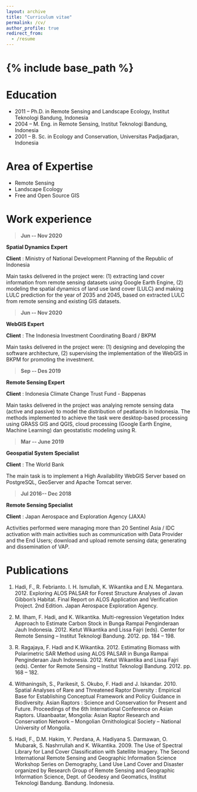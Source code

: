 ```yaml
---
layout: archive
title: "Curriculum vitae"
permalink: /cv/
author_profile: true
redirect_from:
  - /resume
---
```


{% include base_path %}
======

Education
======
* 2011 – Ph.D. in Remote Sensing and Landscape Ecology, Institut Teknologi Bandung, Indonesia
* 2004 – M. Eng. in Remote Sensing, Institut Teknologi Bandung, Indonesia
* 2001 – B. Sc. in Ecology and Conservation, Universitas Padjadjaran, Indonesia

**Area of Expertise**
=======
* Remote Sensing
* Landscape Ecology
* Free and Open Source GIS


Work experience
======
>**Jun -- Nov 2020**

**Spatial Dynamics Expert**

**Client** : Ministry of National Development Planning of the Republic of Indonesia

Main tasks delivered in the project were: (1) extracting land cover information from remote sensing datasets using Google Earth Engine, (2) modeling the spatial dynamics of land use land cover (LULC) and making LULC prediction for the year of 2035 and 2045, based on  extracted LULC from remote sensing and existing GIS datasets.

>**Jun -- Nov 2020**

**WebGIS Expert**

**Client** : The Indonesia Investment Coordinating Board / BKPM

Main tasks delivered in the project were: (1) designing and developing the software architecture, (2) supervising the implementation of the WebGIS in BKPM for promoting the investment.

>**Sep -- Des 2019**

**Remote Sensing Expert**

**Client** : Indonesia Climate Change Trust Fund - Bappenas

Main tasks delivered in the project was analying remote sensing data (active and passive) to model the distribution of peatlands in Indonesia. The methods implemented to achieve the task were desktop-based processing using GRASS GIS and QGIS, cloud processing (Google Earth Engine, Machine Learning) dan geostatistic modeling using R.

>**Mar -- June 2019**

**Geospatial System Specialist**

**Client** : The World Bank

The main task is to implement a High Availability WebGIS Server based on PostgreSQL, GeoServer and Apache Tomcat server.

>**Jul 2016-- Dec 2018**

**Remote Sensing Specialist**

**Client** : Japan Aerospace and Exploration Agency (JAXA)

Activities performed were managing more than 20 Sentinel Asia / IDC activation with main activities such as communication with Data Provider and the End Users; download and upload remote sensing data; generating and dissemination of VAP.

  

Publications
======
  1) Hadi, F., R. Febrianto. I. H. Ismullah, K. Wikantika and E.N. Megantara. 2012. Exploring ALOS PALSAR for Forest Structure Analyses of Javan Gibbon’s Habitat. Final Report on ALOS Application and Verification Project. 2nd Edition. Japan Aerospace Exploration Agency.

2) M. Ilham, F. Hadi, and K. Wikantika. Multi-regression Vegetation Index Approach to Estimate Carbon Stock in Bunga Rampai Penginderaan Jauh Indonesia. 2012. Ketut Wikantika and Lissa Fajri (eds). Center for Remote Sensing – Institut Teknologi Bandung. 2012. pp. 184 – 198.

3) R. Ragajaya, F. Hadi and K.Wikantika. 2012. Estimating Biomass with Polarimetric SAR Method using ALOS PALSAR in Bunga Rampai Penginderaan Jauh Indonesia. 2012. Ketut Wikantika and Lissa Fajri (eds). Center for Remote Sensing – Institut Teknologi Bandung. 2012. pp. 168 – 182.

4) Withaningsih, S., Parikesit, S. Okubo, F. Hadi and J. Iskandar. 2010. Spatial Analyses of Rare and Threatened Raptor Diversity : Empirical Base for Establishing Conceptual Framework and Policy Guidance in Biodiversity. Asian Raptors : Science and Conservation for Present and Future. Proceedings of the 6th International Conference on Asian Raptors. Ulaanbaatar, Mongolia: Asian Raptor Research and Conservation Network – Mongolian Ornithological Society – National University of Mongolia.

5) Hadi, F., D.M. Hakim, Y. Perdana, A. Hadiyana S. Darmawan, O. Mubarak, S. Nashrrullah and K. Wikantika. 2009. The Use of Spectral Library for Land Cover Classification with Satellite Imagery. The Second International Remote Sensing and Geographic Information Science Workshop Series on Demography, Land Use Land Cover and Disaster organized by Research Group of Remote Sensing and Geographic Information Science, Dept. of Geodesy and Geomatics, Institut Teknologi Bandung. Bandung. Indonesia.


